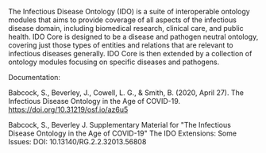 The Infectious Disease Ontology (IDO) is a suite of interoperable ontology modules that aims to provide coverage of all aspects of the infectious disease domain, including biomedical research, clinical care, and public health. IDO Core is designed to be a disease and pathogen neutral ontology, covering just those types of entities and relations that are relevant to infectious diseases generally. IDO Core is then extended by a collection of ontology modules focusing on specific diseases and pathogens. 

Documentation:

Babcock, S., Beverley, J., Cowell, L. G., & Smith, B. (2020, April 27). The Infectious Disease Ontology in the Age of COVID-19. https://doi.org/10.31219/osf.io/az6u5

Babcock, S., Beverley J. Supplementary Material for "The Infectious Disease Ontology in the Age of COVID-19" 
The IDO Extensions: Some Issues: DOI: 10.13140/RG.2.2.32013.56808
